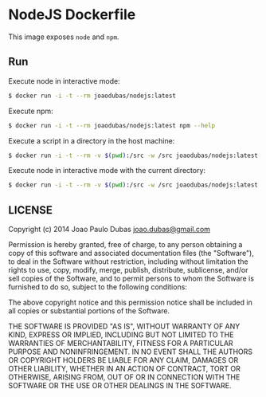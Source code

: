 # NodeJS Dockerfile

This image exposes `node` and `npm`.

## Run

Execute node in interactive mode:

```bash
$ docker run -i -t --rm joaodubas/nodejs:latest
```

Execute npm:

```bash
$ docker run -i -t --rm joaodubas/nodejs:latest npm --help
```

Execute a script in a directory in the host machine:

```bash
$ docker run -i -t --rm -v $(pwd):/src -w /src joaodubas/nodejs:latest node <a file in $(pwd)>
```

Execute node in interactive mode with the current directory:

```bash
$ docker run -i -t --rm -v $(pwd):/src -w /src joaodubas/nodejs:latest node
```

## LICENSE

Copyright (c) 2014 Joao Paulo Dubas <joao.dubas@gmail.com>

Permission is hereby granted, free of charge, to any person obtaining a copy
of this software and associated documentation files (the "Software"), to deal
in the Software without restriction, including without limitation the rights
to use, copy, modify, merge, publish, distribute, sublicense, and/or sell
copies of the Software, and to permit persons to whom the Software is
furnished to do so, subject to the following conditions:

The above copyright notice and this permission notice shall be included in
all copies or substantial portions of the Software.

THE SOFTWARE IS PROVIDED "AS IS", WITHOUT WARRANTY OF ANY KIND, EXPRESS OR
IMPLIED, INCLUDING BUT NOT LIMITED TO THE WARRANTIES OF MERCHANTABILITY,
FITNESS FOR A PARTICULAR PURPOSE AND NONINFRINGEMENT. IN NO EVENT SHALL THE
AUTHORS OR COPYRIGHT HOLDERS BE LIABLE FOR ANY CLAIM, DAMAGES OR OTHER
LIABILITY, WHETHER IN AN ACTION OF CONTRACT, TORT OR OTHERWISE, ARISING FROM,
OUT OF OR IN CONNECTION WITH THE SOFTWARE OR THE USE OR OTHER DEALINGS IN
THE SOFTWARE.

